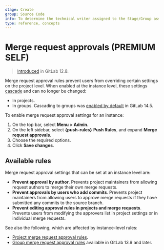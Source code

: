 ```yaml
---
stage: Create
group: Source Code
info: To determine the technical writer assigned to the Stage/Group associated with this page, see https://about.gitlab.com/handbook/engineering/ux/technical-writing/#assignments
type: reference, concepts
---
```


# Merge request approvals **(PREMIUM SELF)**

> [Introduced](https://gitlab.com/gitlab-org/gitlab/-/issues/39060) in GitLab 12.8.

Merge request approval rules prevent users from overriding certain settings on the project level.
When enabled at the instance level, these settings [cascade](../project/merge_requests/approvals/settings.md#settings-cascading)
and can no longer be changed:

- In projects.
- In groups. Cascading to groups was [enabled by default](https://gitlab.com/gitlab-org/gitlab/-/issues/285410)
  in GitLab 14.5.

To enable merge request approval settings for an instance:

1. On the top bar, select **Menu > Admin**.
1. On the left sidebar, select **{push-rules}** **Push Rules**, and expand **Merge request approvals**.
1. Choose the required options.
1. Click **Save changes**.

## Available rules

Merge request approval settings that can be set at an instance level are:

- **Prevent approval by author**. Prevents project maintainers from allowing request authors to
  merge their own merge requests.
- **Prevent approvals by users who add commits**. Prevents project maintainers from allowing users
  to approve merge requests if they have submitted any commits to the source branch.
- **Prevent editing approval rules in projects and merge requests**. Prevents users from modifying
  the approvers list in project settings or in individual merge requests.

See also the following, which are affected by instance-level rules:

- [Project merge request approval rules](../project/merge_requests/approvals/index.md).
- [Group merge request approval rules](../group/index.md#group-approval-rules) available in GitLab 13.9 and later.
